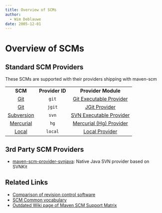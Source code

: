 ```yaml
---
title: Overview of SCMs
author: 
  - Wim Deblauwe
date: 2005-12-01
---
```


<!-- Licensed to the Apache Software Foundation (ASF) under one-->
<!-- or more contributor license agreements.  See the NOTICE file-->
<!-- distributed with this work for additional information-->
<!-- regarding copyright ownership.  The ASF licenses this file-->
<!-- to you under the Apache License, Version 2.0 (the-->
<!-- "License"); you may not use this file except in compliance-->
<!-- with the License.  You may obtain a copy of the License at-->
<!---->
<!--   http://www.apache.org/licenses/LICENSE-2.0-->
<!---->
<!-- Unless required by applicable law or agreed to in writing,-->
<!-- software distributed under the License is distributed on an-->
<!-- "AS IS" BASIS, WITHOUT WARRANTIES OR CONDITIONS OF ANY-->
<!-- KIND, either express or implied.  See the License for the-->
<!-- specific language governing permissions and limitations-->
<!-- under the License.-->
<!-- NOTE: For help with the syntax of this file, see:-->
<!-- http://maven.apache.org/doxia/references/apt-format.html-->
# Overview of SCMs

## Standard SCM Providers

These SCMs are supported with their providers shipping with maven-scm

|   |   |   |
|:---:|:---:|:---:|
|**SCM**|**Provider ID**|**Provider Module**|**Native Java**
|[Git](./git.html)|`git`|[Git Executable Provider](./maven-scm-providers/maven-scm-providers-git/maven-scm-provider-gitexe/index.html)|no
|[Git](./git.html)|`jgit`|[JGit Provider](./maven-scm-providers/maven-scm-providers-git/maven-scm-provider-jgit/index.html)|yes
|[Subversion](./subversion.html)|`svn`|[SVN Executable Provider](./maven-scm-providers/maven-scm-providers-svn/maven-scm-provider-svnexe/index.html)|no
|[Mercurial](./mercurial.html)|`hg`|[Mercurial \(Hg\) Provider](./maven-scm-providers/maven-scm-provider-hg/index.html)|no
|[Local](./local.html)|`local`|[Local Provider](./maven-scm-providers/maven-scm-provider-local/index.html)|yes

## 3rd Party SCM Providers

- [maven-scm-provider-svnjava](https://github.com/olamy/maven-scm-provider-svnjava): Native Java SVN provider based on SVNKit

## Related Links

- [Comparison of revision control software](https://en.wikipedia.org/wiki/Comparison_of_revision_control_software)
- [SCM Common vocabulary](https://en.wikipedia.org/wiki/Source_Code_Management#Common_vocabulary)
- [Outdated Wiki page of Maven SCM Support Matrix](https://cwiki.apache.org/confluence/display/MAVENSCM/SCM+Matrix)
